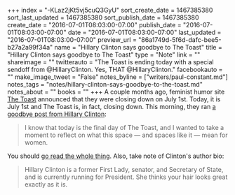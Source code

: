 +++
index = "-KLaz2jKt5vj5cuQ3GyU"
sort_create_date = 1467385380
sort_last_updated = 1467385380
sort_publish_date = 1467385380
create_date = "2016-07-01T08:03:00-07:00"
publish_date = "2016-07-01T08:03:00-07:00"
date = "2016-07-01T08:03:00-07:00"
last_updated = "2016-07-01T08:03:00-07:00"
preview_url = "86a1749d-5f6d-dafc-bee5-b27a2a99f34a"
name = "Hillary Clinton says goodbye to The Toast"
title = "Hillary Clinton says goodbye to The Toast"
type = "Note"
link = ""
shareimage = ""
twitterauto = "The Toast is ending today with a special sendoff from @HillaryClinton. Yes, THAT @HillaryClinton."
facebookauto = ""
make_image_tweet = "False"
notes_byline = ["writers/paul-constant.md"]
notes_tags = "notes/hillary-clinton-says-goodbye-to-the-toast.md"
notes_about = ""
books = ""
+++
A couple months ago, feminist humor site [The Toast](http://seattlereviewofbooks.com/notes/2016/05/13/book-news-roundup-a-conversation-about-disability-and-the-arts-is-happening-this-afternoon/) announced that they were closing down on July 1st. Today, it is July 1st and The Toast is, in fact, closing down. This morning, they ran [a goodbye post from Hillary Clinton](http://the-toast.net/2016/07/01/a-note-on-the-toast/):

<blockquote>I know that today is the final day of The Toast, and I wanted to take a moment to reflect on what this space — and spaces like it — mean for women.</blockquote>

You should [go read the whole thing](http://the-toast.net/2016/07/01/a-note-on-the-toast/). Also, take note of Clinton's author bio:

<blockquote>Hillary Clinton is a former First Lady, senator, and Secretary of State, and is currently running for President. She thinks your hair looks great exactly as it is.</blockquote>